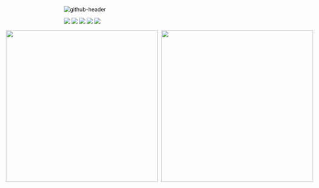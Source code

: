 ![github-header](https://github.com/user-attachments/assets/69dfeed5-2f88-44cc-ab35-534f146c5c26)

<img src="https://img.shields.io/badge/Swift-F05138?style=flat&logo=Swift&logoColor=white"/> <img src="https://img.shields.io/badge/iOS-000000?style=flat&logo=Apple&logoColor=white"/> <img src="https://img.shields.io/badge/Xcode-147EFB?style=flat&logo=Xcode&logoColor=white"/> <img src="https://img.shields.io/badge/Git-F05032?style=flat&logo=Git&logoColor=white"/> <img src="https://img.shields.io/badge/GitHub-181717?style=flat&logo=GitHub&logoColor=white"/>

<div style="display: flex; justify-content: center; gap: 10px;"> 
  <img src="https://github-readme-stats.vercel.app/api?username=zzangmmz&theme=rose_pine&show_icons=true&hide_border=true" width="400">
  <img src="https://github-readme-stats.vercel.app/api/top-langs/?username=zzangmmz&layout=compact&theme=rose_pine&hide_border=true" width="400">
</div>

